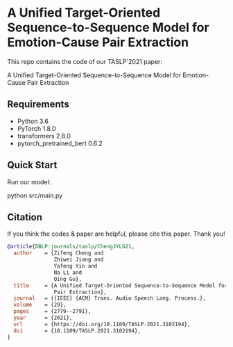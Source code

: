 # A Unified Target-Oriented Sequence-to-Sequence Model for Emotion-Cause Pair Extraction

This repo contains the code of our TASLP'2021 paper:

A Unified Target-Oriented Sequence-to-Sequence Model for Emotion-Cause Pair Extraction

## Requirements

- Python 3.6
- PyTorch 1.8.0
- transformers 2.8.0
- pytorch_pretrained_bert 0.6.2

## Quick Start  

Run our model:

python src/main.py


## Citation

If you think the codes & paper are helpful, please cite this paper. Thank you! 

``` bibtex
@article{DBLP:journals/taslp/ChengJYLG21,
  author    = {Zifeng Cheng and
               Zhiwei Jiang and
               Yafeng Yin and
               Na Li and
               Qing Gu},
  title     = {A Unified Target-Oriented Sequence-to-Sequence Model for Emotion-Cause
               Pair Extraction},
  journal   = {{IEEE} {ACM} Trans. Audio Speech Lang. Process.},
  volume    = {29},
  pages     = {2779--2791},
  year      = {2021},
  url       = {https://doi.org/10.1109/TASLP.2021.3102194},
  doi       = {10.1109/TASLP.2021.3102194},
}
```
